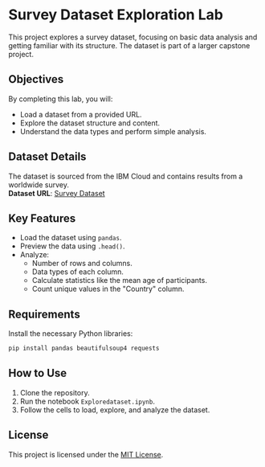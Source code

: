 
# Survey Dataset Exploration Lab

This project explores a survey dataset, focusing on basic data analysis and getting familiar with its structure. The dataset is part of a larger capstone project.

## Objectives

By completing this lab, you will:
- Load a dataset from a provided URL.
- Explore the dataset structure and content.
- Understand the data types and perform simple analysis.

## Dataset Details

The dataset is sourced from the IBM Cloud and contains results from a worldwide survey.  
**Dataset URL**: [Survey Dataset](https://cf-courses-data.s3.us.cloud-object-storage.appdomain.cloud/IBM-DA0321EN-SkillsNetwork/LargeData/m1_survey_data.csv)

## Key Features

- Load the dataset using `pandas`.
- Preview the data using `.head()`.
- Analyze:
  - Number of rows and columns.
  - Data types of each column.
  - Calculate statistics like the mean age of participants.
  - Count unique values in the "Country" column.

## Requirements

Install the necessary Python libraries:
```bash
pip install pandas beautifulsoup4 requests
```

## How to Use

1. Clone the repository.
2. Run the notebook `Exploredataset.ipynb`.
3. Follow the cells to load, explore, and analyze the dataset.

## License

This project is licensed under the [MIT License](https://cognitiveclass.ai/mit-license).
